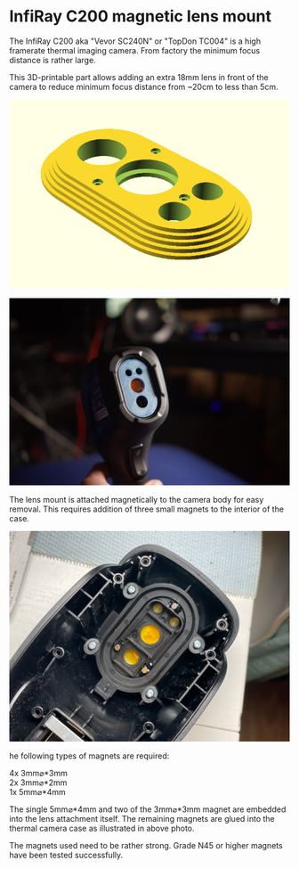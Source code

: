 InfiRay C200 magnetic lens mount
================================

The InfiRay C200 aka "Vevor SC240N" or "TopDon TC004" is a high 
framerate thermal imaging camera. From factory the minimum focus distance
is rather large. 

This 3D-printable part allows adding an extra 18mm lens in front of the
camera to reduce minimum focus distance from ~20cm to less than 5cm.  

![Render of the lens mount](assets/lens_mount_render.png)

![Lens mount installed in camera](assets/lens_mount_installed.jpg)

The lens mount is attached magnetically to the camera body for easy
removal. This requires addition of three small magnets to the interior
of the case.

![Magnets required for installation in camera](assets/lens_mount_magnets.jpg)

he following types of magnets are required:

4x 3mm⌀*3mm  
2x 3mm⌀*2mm  
1x 5mm⌀*4mm  

The single 5mm⌀*4mm and two of the 3mm⌀*3mm magnet are embedded into the
lens attachment itself. The remaining magnets are glued into the thermal
camera case as illustrated in above photo.

The magnets used need to be rather strong. Grade N45 or higher magnets
have been tested successfully.
